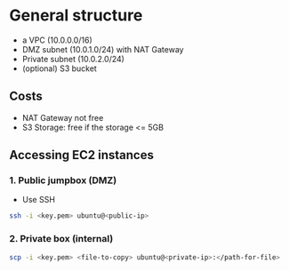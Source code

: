 # General structure

* a VPC (10.0.0.0/16)
* DMZ subnet (10.0.1.0/24) with NAT Gateway 
* Private subnet (10.0.2.0/24)
* (optional) S3 bucket

## Costs
* NAT Gateway not free
* S3 Storage: free if the storage <= 5GB

## Accessing EC2 instances
### 1. Public jumpbox (DMZ)
- Use SSH
```bash 
ssh -i <key.pem> ubuntu@<public-ip>
```
### 2. Private box (internal)
```bash
scp -i <key.pem> <file-to-copy> ubuntu@<private-ip>:</path-for-file>
```

